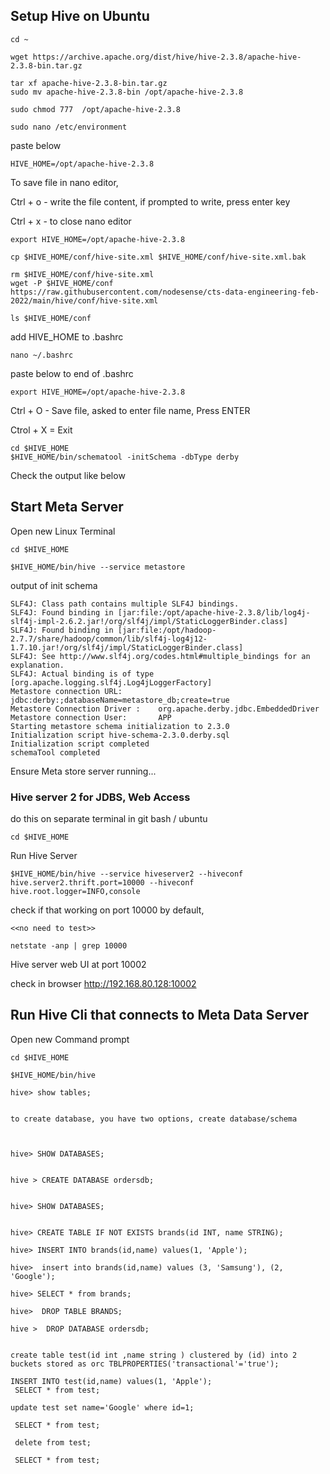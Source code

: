 ## Setup Hive on Ubuntu

```
cd ~

wget https://archive.apache.org/dist/hive/hive-2.3.8/apache-hive-2.3.8-bin.tar.gz

tar xf apache-hive-2.3.8-bin.tar.gz
sudo mv apache-hive-2.3.8-bin /opt/apache-hive-2.3.8

sudo chmod 777  /opt/apache-hive-2.3.8
```


```
sudo nano /etc/environment 
```

paste below 

```
HIVE_HOME=/opt/apache-hive-2.3.8
```
 
To save file in nano editor,

Ctrl + o - write the file content, if prompted to write, press enter key

Ctrl + x - to close nano editor


```
export HIVE_HOME=/opt/apache-hive-2.3.8
```


```
cp $HIVE_HOME/conf/hive-site.xml $HIVE_HOME/conf/hive-site.xml.bak

rm $HIVE_HOME/conf/hive-site.xml
wget -P $HIVE_HOME/conf https://raw.githubusercontent.com/nodesense/cts-data-engineering-feb-2022/main/hive/conf/hive-site.xml

ls $HIVE_HOME/conf

```

add HIVE_HOME to .bashrc

```
nano ~/.bashrc
```

paste below to end of .bashrc
 

```
export HIVE_HOME=/opt/apache-hive-2.3.8
```

Ctrl + O - Save file, asked to enter file name, Press ENTER

Ctrol  + X = Exit

```
cd $HIVE_HOME
$HIVE_HOME/bin/schematool -initSchema -dbType derby

```

Check the output like below

## Start Meta Server 

Open new Linux Terminal

```
cd $HIVE_HOME 

$HIVE_HOME/bin/hive --service metastore
```



output of init schema

```
SLF4J: Class path contains multiple SLF4J bindings.
SLF4J: Found binding in [jar:file:/opt/apache-hive-2.3.8/lib/log4j-slf4j-impl-2.6.2.jar!/org/slf4j/impl/StaticLoggerBinder.class]
SLF4J: Found binding in [jar:file:/opt/hadoop-2.7.7/share/hadoop/common/lib/slf4j-log4j12-1.7.10.jar!/org/slf4j/impl/StaticLoggerBinder.class]
SLF4J: See http://www.slf4j.org/codes.html#multiple_bindings for an explanation.
SLF4J: Actual binding is of type [org.apache.logging.slf4j.Log4jLoggerFactory]
Metastore connection URL:        jdbc:derby:;databaseName=metastore_db;create=true
Metastore Connection Driver :    org.apache.derby.jdbc.EmbeddedDriver
Metastore connection User:       APP
Starting metastore schema initialization to 2.3.0
Initialization script hive-schema-2.3.0.derby.sql
Initialization script completed
schemaTool completed
```

Ensure Meta store server running...


### Hive server 2 for JDBS, Web Access

do this on separate terminal in git bash / ubuntu

```
cd $HIVE_HOME
```

Run Hive Server

```
$HIVE_HOME/bin/hive --service hiveserver2 --hiveconf hive.server2.thrift.port=10000 --hiveconf hive.root.logger=INFO,console
```
 
check if that working on port 10000 by default,

```
<<no need to test>>

netstate -anp | grep 10000
````

Hive server web UI at port 10002

check in browser http://192.168.80.128:10002



## Run Hive Cli that connects to Meta Data Server

Open new Command prompt

```
cd $HIVE_HOME
```


```
$HIVE_HOME/bin/hive

```

```
hive> show tables;


to create database, you have two options, create database/schema



hive> SHOW DATABASES;


hive > CREATE DATABASE ordersdb;


hive> SHOW DATABASES;


hive> CREATE TABLE IF NOT EXISTS brands(id INT, name STRING);

hive> INSERT INTO brands(id,name) values(1, 'Apple');

hive>  insert into brands(id,name) values (3, 'Samsung'), (2, 'Google');

hive> SELECT * from brands;

hive>  DROP TABLE BRANDS;

hive >  DROP DATABASE ordersdb;

```


```

create table test(id int ,name string ) clustered by (id) into 2 buckets stored as orc TBLPROPERTIES('transactional'='true');

INSERT INTO test(id,name) values(1, 'Apple');
 SELECT * from test;

update test set name='Google' where id=1;

 SELECT * from test;
 
 delete from test;
 
 SELECT * from test;
 
 ```


